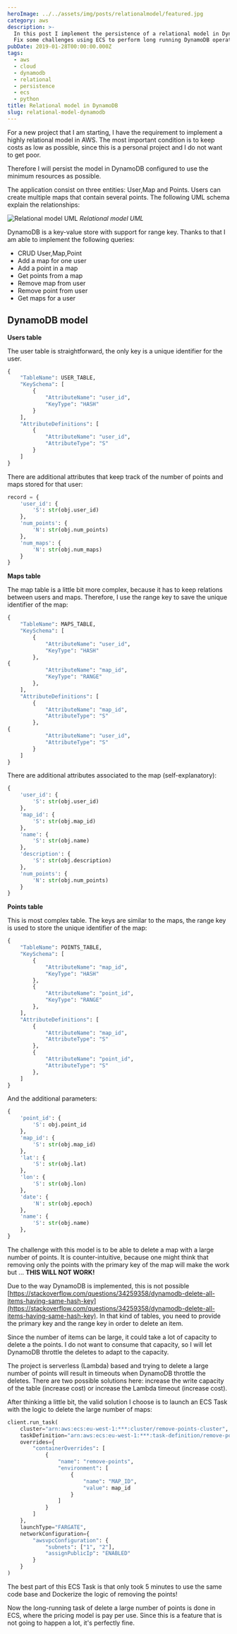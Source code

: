 ```yaml
---
heroImage: ../../assets/img/posts/relationalmodel/featured.jpg
category: aws
description: >-
  In this post I implement the persistence of a relational model in DynamoDB.
  Fix some challenges using ECS to perform long running DynamoDB operations
pubDate: 2019-01-28T00:00:00.000Z
tags:
  - aws
  - cloud
  - dynamodb
  - relational
  - persistence
  - ecs
  - python
title: Relational model in DynamoDB
slug: relational-model-dynamodb
---
```


For a new project that I am starting, I have the requirement to implement a highly relational model in AWS. The most important condition is to keep costs as low as possible, since this is a personal project and I do not want to get poor.

Therefore I will persist the model in DynamoDB configured to use the minimum resources as possible.

The application consist on three entities: User,Map and Points.
Users can create multiple maps that contain several points. The following UML schema explain the relationships:

![Relational model UML](../../assets/img/posts/relationalmodel/estuve-model.png 'Relational model UML')
_Relational model UML_

DynamoDB is a key-value store with support for range key. Thanks to that I am able to implement the following queries:

- CRUD User,Map,Point
- Add a map for one user
- Add a point in a map
- Get points from a map
- Remove map from user
- Remove point from user
- Get maps for a user

## DynamoDB model

**Users table**

The user table is straightforward, the only key is a unique identifier for the user.

```python
{
    "TableName": USER_TABLE,
    "KeySchema": [
        {
            "AttributeName": "user_id",
            "KeyType": "HASH"
        }
    ],
    "AttributeDefinitions": [
        {
            "AttributeName": "user_id",
            "AttributeType": "S"
        }
    ]
}
```

There are additional attributes that keep track of the number of points and maps stored for that user:

```python
record = {
    'user_id': {
        'S': str(obj.user_id)
    },
    'num_points': {
        'N': str(obj.num_points)
    },
    'num_maps': {
        'N': str(obj.num_maps)
    }
}
```

**Maps table**

The map table is a little bit more complex, because it has to keep relations between users and maps. Therefore, I use the range key to save the unique identifier of the map:

```python
{
    "TableName": MAPS_TABLE,
    "KeySchema": [
        {
            "AttributeName": "user_id",
            "KeyType": "HASH"
        },
{
            "AttributeName": "map_id",
            "KeyType": "RANGE"
        },
    ],
    "AttributeDefinitions": [
        {
            "AttributeName": "map_id",
            "AttributeType": "S"
        },
{
            "AttributeName": "user_id",
            "AttributeType": "S"
        }
    ]
}
```

There are additional attributes associated to the map (self-explanatory):

```python
{
    'user_id': {
        'S': str(obj.user_id)
    },
    'map_id': {
        'S': str(obj.map_id)
    },
    'name': {
        'S': str(obj.name)
    },
    'description': {
        'S': str(obj.description)
    },
    'num_points': {
        'N': str(obj.num_points)
    }
}
```

**Points table**

This is most complex table. The keys are similar to the maps, the range key is used to store the unique identifier of the map:

```python
{
    "TableName": POINTS_TABLE,
    "KeySchema": [
        {
            "AttributeName": "map_id",
            "KeyType": "HASH"
        },
        {
            "AttributeName": "point_id",
            "KeyType": "RANGE"
        },
    ],
    "AttributeDefinitions": [
        {
            "AttributeName": "map_id",
            "AttributeType": "S"
        },
        {
            "AttributeName": "point_id",
            "AttributeType": "S"
        },
    ]
}
```

And the additional parameters:

```python
{
    'point_id': {
        'S': obj.point_id
    },
    'map_id': {
        'S': str(obj.map_id)
    },
    'lat': {
        'S': str(obj.lat)
    },
    'lon': {
        'S': str(obj.lon)
    },
    'date': {
        'N': str(obj.epoch)
    },
    'name': {
        'S': str(obj.name)
    },
}
```

The challenge with this model is to be able to delete a map with a large number of points. It is counter-intuitive, because one might think that removing only the points with the primary key of the map will make the work but ... **THIS WILL NOT WORK!**

Due to the way DynamoDB is implemented, this is not possible [https://stackoverflow.com/questions/34259358/dynamodb-delete-all-items-having-same-hash-key](https://stackoverflow.com/questions/34259358/dynamodb-delete-all-items-having-same-hash-key). In that kind of tables, you need to provide the primary key and the range key in order to delete an item.

Since the number of items can be large, it could take a lot of capacity to delete a the points. I do not want to consume that capacity, so I will let DynamoDB throttle the deletes to adapt to the capacity.

The project is serverless (Lambda) based and trying to delete a large number of points will result in timeouts when DynamoDB throttle the deletes. There are two possible solutions here: increase the write capacity of the table (increase cost) or increase the Lambda timeout (increase cost).

After thinking a little bit, the valid solution I choose is to launch an ECS Task with the logic to delete the large number of maps:

```python
client.run_task(
    cluster="arn:aws:ecs:eu-west-1:***:cluster/remove-points-cluster",
    taskDefinition="arn:aws:ecs:eu-west-1:***:task-definition/remove-points",
    overrides={
        "containerOverrides": [
            {
                "name": "remove-points",
                "environment": [
                    {
                        "name": "MAP_ID",
                        "value": map_id
                    }
                ]
            }
        ]
    },
    launchType="FARGATE",
    networkConfiguration={
        "awsvpcConfiguration": {
            "subnets": ["1", "2"],
            "assignPublicIp": "ENABLED"
        }
    }
)
```

The best part of this ECS Task is that only took 5 minutes to use the same code base and Dockerize the logic of removing the points!

Now the long-running task of delete a large number of points is done in ECS, where the pricing model is pay per use. Since this is a feature that is not going to happen a lot, it's perfectly fine.
